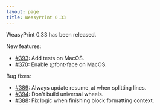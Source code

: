```yaml
---
layout: page
title: WeasyPrint 0.33
---
```


WeasyPrint 0.33 has been released.

New features:

* [#393](https://github.com/Kozea/WeasyPrint/issues/393):
  Add tests on MacOS.
* [#370](https://github.com/Kozea/WeasyPrint/issues/370):
  Enable @font-face on MacOS.

Bug fixes:

* [#389](https://github.com/Kozea/WeasyPrint/issues/389):
  Always update resume_at when splitting lines.
* [#394](https://github.com/Kozea/WeasyPrint/issues/394):
  Don't build universal wheels.
* [#388](https://github.com/Kozea/WeasyPrint/issues/388):
  Fix logic when finishing block formatting context.
